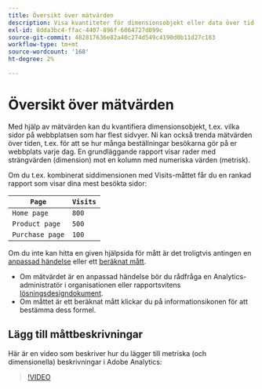 ```yaml
---
title: Översikt över mätvärden
description: Visa kvantiteter för dimensionsobjekt eller data över tid.
exl-id: 8dda3bc4-ffac-4407-896f-6064727d099c
source-git-commit: 482817636e82a40c274d549c4190d0b11d27c183
workflow-type: tm+mt
source-wordcount: '168'
ht-degree: 2%

---
```


# Översikt över mätvärden

Med hjälp av mätvärden kan du kvantifiera dimensionsobjekt, t.ex. vilka sidor på webbplatsen som har flest sidvyer. Ni kan också trenda mätvärden över tiden, t.ex. för att se hur många beställningar besökarna gör på er webbplats varje dag. En grundläggande rapport visar rader med strängvärden (dimension) mot en kolumn med numeriska värden (metrisk).

Om du t.ex. kombinerat siddimensionen med Visits-måttet får du en rankad rapport som visar dina mest besökta sidor:

| `Page` | `Visits` |
| --- | --- |
| `Home page` | `800` |
| `Product page` | `500` |
| `Purchase page` | `100` |

Om du inte kan hitta en given hjälpsida för mått är det troligtvis antingen en [anpassad händelse](custom-events.md) eller ett [beräknat mått](../c-calcmetrics/cm-overview.md).

* Om mätvärdet är en anpassad händelse bör du rådfråga en Analytics-administratör i organisationen eller rapportsvitens [lösningsdesigndokument](/help/implement/prepare/solution-design.md).
* Om måttet är ett beräknat mått klickar du på informationsikonen för att bestämma dess formel.

## Lägg till måttbeskrivningar

Här är en video som beskriver hur du lägger till metriska (och dimensionella) beskrivningar i Adobe Analytics:

>[!VIDEO](https://video.tv.adobe.com/v/25453/?quality=12)
